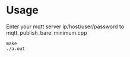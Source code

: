 # Usage

Enter your mqtt server ip/host/user/password to mqtt_publish_bare_minimum.cpp  

```
make
./a.out
```


